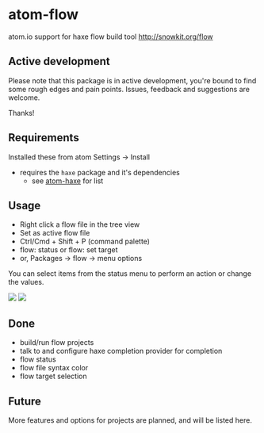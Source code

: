 # atom-flow
atom.io support for haxe flow build tool
http://snowkit.org/flow

## Active development
Please note that this package is in active development, you're bound to find
some rough edges and pain points. Issues, feedback and suggestions are welcome.

Thanks!

## Requirements
Installed these from atom Settings -> Install

- requires the `haxe` package and it's dependencies
    - see [atom-haxe](https://github.com/snowkit/atom-haxe) for list

## Usage

- Right click a flow file in the tree view
- Set as active flow file
- Ctrl/Cmd + Shift + P (command palette)
- flow: status or flow: set target
- or, Packages -> flow -> menu options

You can select items from the status menu to perform
an action or change the values.

![](http://i.imgur.com/6GlFurq.gif)
![](http://i.imgur.com/uqKIc1O.gif)

## Done

- build/run flow projects
- talk to and configure haxe completion provider for completion
- flow status
- flow file syntax color
- flow target selection

## Future

More features and options for projects are planned, and will be listed here.
